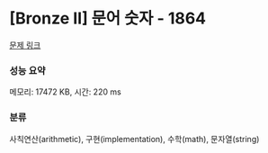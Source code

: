 # [Bronze II] 문어 숫자 - 1864 

[문제 링크](https://www.acmicpc.net/problem/1864) 

### 성능 요약

메모리: 17472 KB, 시간: 220 ms

### 분류

사칙연산(arithmetic), 구현(implementation), 수학(math), 문자열(string)

